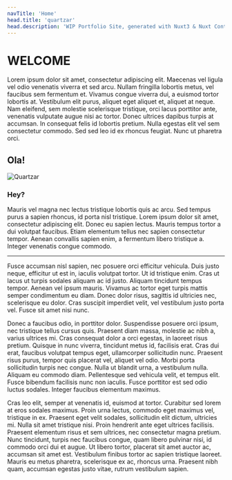 ```yaml
---
navTitle: 'Home'
head.title: 'quartzar'
head.description: 'WIP Portfolio Site, generated with Nuxt3 & Nuxt Content V2, by Joseph Dorn'
---
```


# WELCOME

Lorem ipsum dolor sit amet, consectetur adipiscing elit. Maecenas vel ligula vel odio venenatis viverra et sed arcu. Nullam fringilla lobortis metus, vel faucibus sem fermentum et. Vivamus congue viverra dui, a euismod tortor lobortis at. Vestibulum elit purus, aliquet eget aliquet et, aliquet at neque. Nam eleifend, sem molestie scelerisque tristique, orci lacus porttitor ante, venenatis vulputate augue nisi ac tortor. Donec ultrices dapibus turpis at accumsan. In consequat felis id lobortis pretium. Nulla egestas elit vel sem consectetur commodo. Sed sed leo id ex rhoncus feugiat. Nunc ut pharetra orci.

## Ola!

![Quartzar](https://i1.lensdump.com/i/tdqUlH.gif)

### Hey?

Mauris vel magna nec lectus tristique lobortis quis ac arcu. Sed tempus purus a sapien rhoncus, id porta nisl tristique. Lorem ipsum dolor sit amet, consectetur adipiscing elit. Donec eu sapien lectus. Mauris tempus tortor a dui volutpat faucibus. Etiam elementum tellus nec sapien consectetur tempor. Aenean convallis sapien enim, a fermentum libero tristique a. Integer venenatis congue commodo.

---

Fusce accumsan nisl sapien, nec posuere orci efficitur vehicula. Duis justo neque, efficitur ut est in, iaculis volutpat tortor. Ut id tristique enim. Cras ut lacus ut turpis sodales aliquam ac id justo. Aliquam tincidunt tempus tempor. Aenean vel ipsum mauris. Vivamus ac tortor eget turpis mattis semper condimentum eu diam. Donec dolor risus, sagittis id ultricies nec, scelerisque eu dolor. Cras suscipit imperdiet velit, vel vestibulum justo porta vel. Fusce sit amet nisi nunc.

Donec a faucibus odio, in porttitor dolor. Suspendisse posuere orci ipsum, nec tristique tellus cursus quis. Praesent diam massa, molestie ac nibh a, varius ultrices mi. Cras consequat dolor a orci egestas, in laoreet risus pretium. Quisque in nunc viverra, tincidunt metus id, facilisis erat. Cras dui erat, faucibus volutpat tempus eget, ullamcorper sollicitudin nunc. Praesent risus purus, tempor quis placerat vel, aliquet vel odio. Morbi porta sollicitudin turpis nec congue. Nulla ut blandit urna, a vestibulum nulla. Aliquam eu commodo diam. Pellentesque sed vehicula velit, et tempus elit. Fusce bibendum facilisis nunc non iaculis. Fusce porttitor est sed odio luctus sodales. Integer faucibus elementum maximus.

Cras leo elit, semper at venenatis id, euismod at tortor. Curabitur sed lorem at eros sodales maximus. Proin urna lectus, commodo eget maximus vel, tristique in ex. Praesent eget velit sodales, sollicitudin elit dictum, ultricies mi. Nulla sit amet tristique nisi. Proin hendrerit ante eget ultrices facilisis. Praesent elementum risus et sem ultrices, nec consectetur magna pretium. Nunc tincidunt, turpis nec faucibus congue, quam libero pulvinar nisi, id commodo orci dui et augue. Ut libero tortor, placerat sit amet auctor ac, accumsan sit amet est. Vestibulum finibus tortor ac sapien tristique laoreet. Mauris eu metus pharetra, scelerisque ex ac, rhoncus urna. Praesent nibh quam, accumsan egestas justo vitae, rutrum vestibulum sapien. 
